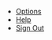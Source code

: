 <div class="au-body au-body--dark">
  <ul class="au-link-list">
    <li><a href="#">Options</a></li>
    <li><a href="#">Help</a></li>
    <li><a href="#">Sign Out</a></li>
  </ul>
</div>
